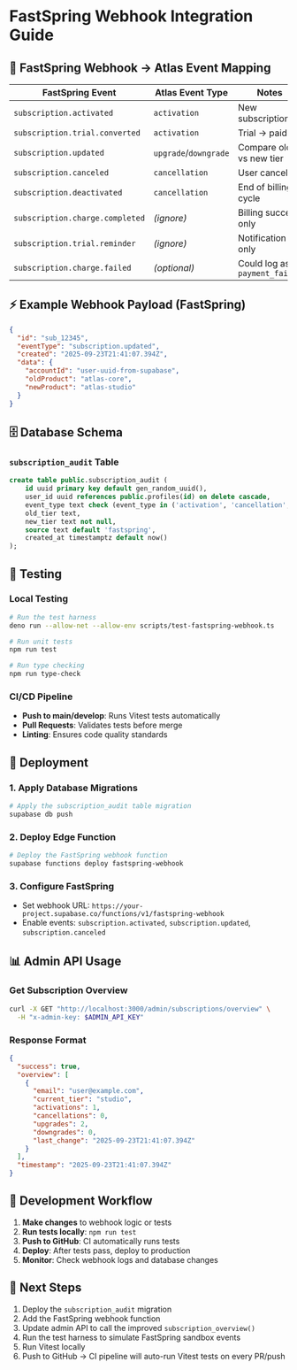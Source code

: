 # FastSpring Webhook Integration Guide

## 🔑 FastSpring Webhook → Atlas Event Mapping

| FastSpring Event | Atlas Event Type | Notes |
|------------------|------------------|-------|
| `subscription.activated` | `activation` | New subscription |
| `subscription.trial.converted` | `activation` | Trial → paid |
| `subscription.updated` | `upgrade`/`downgrade` | Compare old vs new tier |
| `subscription.canceled` | `cancellation` | User cancels |
| `subscription.deactivated` | `cancellation` | End of billing cycle |
| `subscription.charge.completed` | _(ignore)_ | Billing success only |
| `subscription.trial.reminder` | _(ignore)_ | Notification only |
| `subscription.charge.failed` | _(optional)_ | Could log as `payment_failed` |

## ⚡ Example Webhook Payload (FastSpring)

```json
{
  "id": "sub_12345",
  "eventType": "subscription.updated",
  "created": "2025-09-23T21:41:07.394Z",
  "data": {
    "accountId": "user-uuid-from-supabase",
    "oldProduct": "atlas-core",
    "newProduct": "atlas-studio"
  }
}
```

## 🗄️ Database Schema

### `subscription_audit` Table
```sql
create table public.subscription_audit (
    id uuid primary key default gen_random_uuid(),
    user_id uuid references public.profiles(id) on delete cascade,
    event_type text check (event_type in ('activation', 'cancellation', 'upgrade', 'downgrade')),
    old_tier text,
    new_tier text not null,
    source text default 'fastspring',
    created_at timestamptz default now()
);
```

## 🧪 Testing

### Local Testing
```bash
# Run the test harness
deno run --allow-net --allow-env scripts/test-fastspring-webhook.ts

# Run unit tests
npm run test

# Run type checking
npm run type-check
```

### CI/CD Pipeline
- **Push to main/develop**: Runs Vitest tests automatically
- **Pull Requests**: Validates tests before merge
- **Linting**: Ensures code quality standards

## 🚀 Deployment

### 1. Apply Database Migrations
```bash
# Apply the subscription_audit table migration
supabase db push
```

### 2. Deploy Edge Function
```bash
# Deploy the FastSpring webhook function
supabase functions deploy fastspring-webhook
```

### 3. Configure FastSpring
- Set webhook URL: `https://your-project.supabase.co/functions/v1/fastspring-webhook`
- Enable events: `subscription.activated`, `subscription.updated`, `subscription.canceled`

## 📊 Admin API Usage

### Get Subscription Overview
```bash
curl -X GET "http://localhost:3000/admin/subscriptions/overview" \
  -H "x-admin-key: $ADMIN_API_KEY"
```

### Response Format
```json
{
  "success": true,
  "overview": [
    {
      "email": "user@example.com",
      "current_tier": "studio",
      "activations": 1,
      "cancellations": 0,
      "upgrades": 2,
      "downgrades": 0,
      "last_change": "2025-09-23T21:41:07.394Z"
    }
  ],
  "timestamp": "2025-09-23T21:41:07.394Z"
}
```

## 🔧 Development Workflow

1. **Make changes** to webhook logic or tests
2. **Run tests locally**: `npm run test`
3. **Push to GitHub**: CI automatically runs tests
4. **Deploy**: After tests pass, deploy to production
5. **Monitor**: Check webhook logs and database changes

## 🎯 Next Steps

1. Deploy the `subscription_audit` migration
2. Add the FastSpring webhook function
3. Update admin API to call the improved `subscription_overview()`
4. Run the test harness to simulate FastSpring sandbox events
5. Run Vitest locally
6. Push to GitHub → CI pipeline will auto-run Vitest tests on every PR/push
